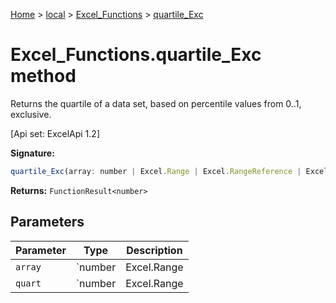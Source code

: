 [Home](./index) &gt; [local](local.md) &gt; [Excel\_Functions](local.excel_functions.md) &gt; [quartile\_Exc](local.excel_functions.quartile_exc.md)

# Excel\_Functions.quartile\_Exc method

Returns the quartile of a data set, based on percentile values from 0..1, exclusive. 

 \[Api set: ExcelApi 1.2\]

**Signature:**
```javascript
quartile_Exc(array: number | Excel.Range | Excel.RangeReference | Excel.FunctionResult<any>, quart: number | Excel.Range | Excel.RangeReference | Excel.FunctionResult<any>): FunctionResult<number>;
```
**Returns:** `FunctionResult<number>`

## Parameters

|  Parameter | Type | Description |
|  --- | --- | --- |
|  `array` | `number | Excel.Range | Excel.RangeReference | Excel.FunctionResult<any>` |  |
|  `quart` | `number | Excel.Range | Excel.RangeReference | Excel.FunctionResult<any>` |  |

